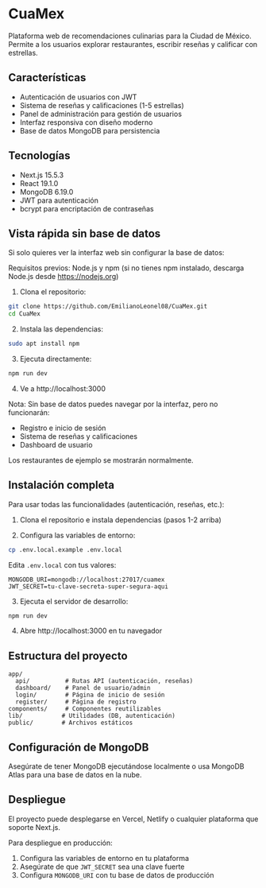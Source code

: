 # CuaMex

Plataforma web de recomendaciones culinarias para la Ciudad de México. Permite a los usuarios explorar restaurantes, escribir reseñas y calificar con estrellas.

## Características

- Autenticación de usuarios con JWT
- Sistema de reseñas y calificaciones (1-5 estrellas)
- Panel de administración para gestión de usuarios
- Interfaz responsiva con diseño moderno
- Base de datos MongoDB para persistencia

## Tecnologías

- Next.js 15.5.3
- React 19.1.0
- MongoDB 6.19.0
- JWT para autenticación
- bcrypt para encriptación de contraseñas

## Vista rápida sin base de datos

Si solo quieres ver la interfaz web sin configurar la base de datos:

Requisitos previos: Node.js y npm (si no tienes npm instalado, descarga Node.js desde https://nodejs.org)

1. Clona el repositorio:
```bash
git clone https://github.com/EmilianoLeonel08/CuaMex.git
cd CuaMex
```

2. Instala las dependencias:
```bash
sudo apt install npm
```

3. Ejecuta directamente:
```bash
npm run dev
```

4. Ve a http://localhost:3000

Nota: Sin base de datos puedes navegar por la interfaz, pero no funcionarán:
- Registro e inicio de sesión
- Sistema de reseñas y calificaciones
- Dashboard de usuario

Los restaurantes de ejemplo se mostrarán normalmente.

## Instalación completa

Para usar todas las funcionalidades (autenticación, reseñas, etc.):

1. Clona el repositorio e instala dependencias (pasos 1-2 arriba)

2. Configura las variables de entorno:
```bash
cp .env.local.example .env.local
```

Edita `.env.local` con tus valores:
```
MONGODB_URI=mongodb://localhost:27017/cuamex
JWT_SECRET=tu-clave-secreta-super-segura-aqui
```

3. Ejecuta el servidor de desarrollo:
```bash
npm run dev
```

4. Abre http://localhost:3000 en tu navegador


## Estructura del proyecto

```
app/
  api/          # Rutas API (autenticación, reseñas)
  dashboard/    # Panel de usuario/admin
  login/        # Página de inicio de sesión
  register/     # Página de registro
components/     # Componentes reutilizables
lib/           # Utilidades (DB, autenticación)
public/        # Archivos estáticos
```

## Configuración de MongoDB

Asegúrate de tener MongoDB ejecutándose localmente o usa MongoDB Atlas para una base de datos en la nube.

## Despliegue

El proyecto puede desplegarse en Vercel, Netlify o cualquier plataforma que soporte Next.js.

Para despliegue en producción:
1. Configura las variables de entorno en tu plataforma
2. Asegúrate de que `JWT_SECRET` sea una clave fuerte
3. Configura `MONGODB_URI` con tu base de datos de producción
